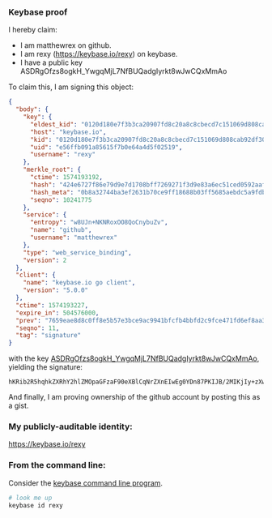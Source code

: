 ### Keybase proof

I hereby claim:

  * I am matthewrex on github.
  * I am rexy (https://keybase.io/rexy) on keybase.
  * I have a public key ASDRgOfzs8ogkH_YwgqMjL7NfBUQadgIyrkt8wJwCQxMmAo

To claim this, I am signing this object:

```json
{
  "body": {
    "key": {
      "eldest_kid": "0120d180e7f3b3ca20907fd8c20a8c8cbecd7c151069d808cab92df30270090c4c980a",
      "host": "keybase.io",
      "kid": "0120d180e7f3b3ca20907fd8c20a8c8cbecd7c151069d808cab92df30270090c4c980a",
      "uid": "e56ffb091a85615f7b0e64a4d5f02519",
      "username": "rexy"
    },
    "merkle_root": {
      "ctime": 1574193192,
      "hash": "424e6727f86e79d9e7d1708bff7269271f3d9e83a6ec51ced0592aafeec112f01f7d7dee2a64bbad31f335a8bb871242bea1056f7f0db076eeefe09245381fb7",
      "hash_meta": "0b8a32744ba3ef2631b70ce9ff18688b03ff5685aebdc5a9fdb5e9b44a48e790",
      "seqno": 10241775
    },
    "service": {
      "entropy": "w8UJn+NKNRoxOO8QoCnybuZv",
      "name": "github",
      "username": "matthewrex"
    },
    "type": "web_service_binding",
    "version": 2
  },
  "client": {
    "name": "keybase.io go client",
    "version": "5.0.0"
  },
  "ctime": 1574193227,
  "expire_in": 504576000,
  "prev": "7659eae8d8c0ff8e5b57e3bce9ac9941bfcfb4bbfd2c9fce471fd6ef8aa361d9",
  "seqno": 11,
  "tag": "signature"
}
```

with the key [ASDRgOfzs8ogkH_YwgqMjL7NfBUQadgIyrkt8wJwCQxMmAo](https://keybase.io/rexy), yielding the signature:

```
hKRib2R5hqhkZXRhY2hlZMOpaGFzaF90eXBlCqNrZXnEIwEg0YDn87PKIJB/2MIKjIy+zXwVEGnYCMq5LfMCcAkMTJgKp3BheWxvYWTESpcCC8Qgdlnq6NjA/45bV+O86ayZQb/PtLv9LJ/ORx/W74qjYdnEIFVHOiJt37WX8bbYsl8pMQKKdUtgrVmmYHXKCBsh7BdEAgHCo3NpZ8RAEYhp3lxpacCOM3ZHuIhOjqqoDgP8gmIAW0DK4ARVo2S+l2oWCMf08tr7fSAuv8PDngIzj4Q/PseF7Ib10ex2AqhzaWdfdHlwZSCkaGFzaIKkdHlwZQildmFsdWXEICz3YqvnpNgdUhNoxi9ocq1ln4EfeyVZEzXZuzdrGzfVo3RhZ80CAqd2ZXJzaW9uAQ==

```

And finally, I am proving ownership of the github account by posting this as a gist.

### My publicly-auditable identity:

https://keybase.io/rexy

### From the command line:

Consider the [keybase command line program](https://keybase.io/download).

```bash
# look me up
keybase id rexy
```
